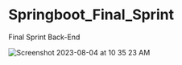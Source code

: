 # Springboot_Final_Sprint
Final Sprint Back-End


![Screenshot 2023-08-04 at 10 35 23 AM](https://github.com/CJN-Development/Springboot_Final_Sprint/assets/106637327/181e1962-b37a-4499-93f0-5fa0ee181fae)
